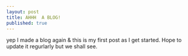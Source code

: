 ```yaml
---
layout: post
title: AHHH  A BLOG!
published: true
---
```

yep I made a blog again & this is my first post as I get started.  Hope to update it regurlarly but we shall see.

